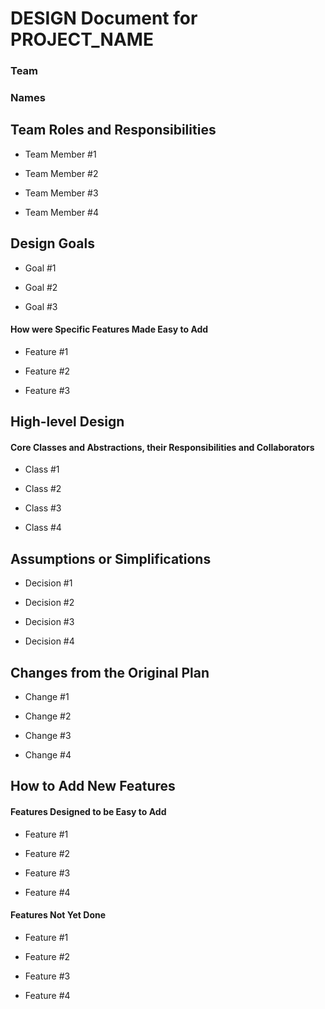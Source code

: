 # DESIGN Document for PROJECT_NAME
### Team
### Names


## Team Roles and Responsibilities

* Team Member #1

* Team Member #2

* Team Member #3

* Team Member #4


## Design Goals

* Goal #1

* Goal #2

* Goal #3


#### How were Specific Features Made Easy to Add

* Feature #1

* Feature #2

* Feature #3


## High-level Design

#### Core Classes and Abstractions, their Responsibilities and Collaborators

* Class #1

* Class #2

* Class #3

* Class #4



## Assumptions or Simplifications

* Decision #1

* Decision #2

* Decision #3

* Decision #4



## Changes from the Original Plan

* Change #1

* Change #2

* Change #3

* Change #4


## How to Add New Features

#### Features Designed to be Easy to Add

* Feature #1

* Feature #2

* Feature #3

* Feature #4


#### Features Not Yet Done

* Feature #1

* Feature #2

* Feature #3

* Feature #4
 